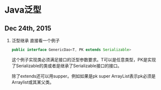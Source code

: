 # Java泛型

## Dec 24th, 2015

1. 泛型继承 直接看一个例子

    ```java
    public interface GenericDao<T, PK extends Serializable>
    ```
    
    这个例子实现类必须满足接口的泛型参数要求。T可以是任意类型，PK是实现了Serializable的类或者是继承了Serializable接口的接口。
    
    除了extends还可以用supper。例如如果是pk super ArrayList表示pk必须是Arraylist或其某父类。